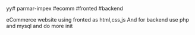 yy# parmar-impex #ecomm #fronted #backend

eCommerce website using fronted as html,css,js
And for backend use php and mysql and do more init
